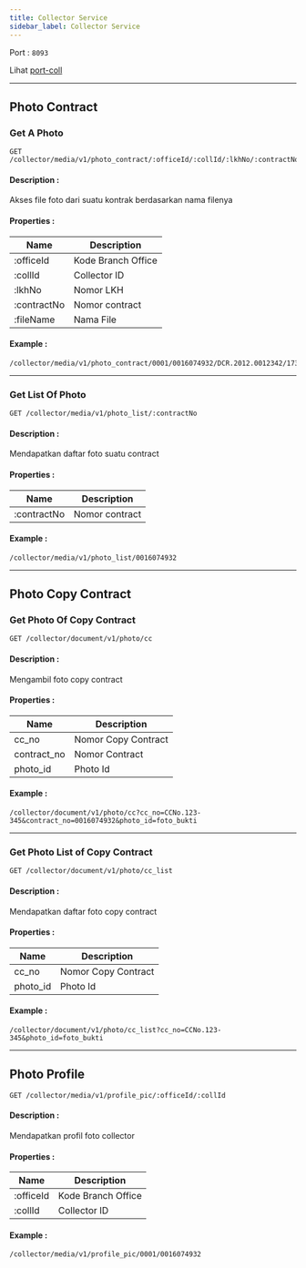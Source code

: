 ```yaml
---
title: Collector Service
sidebar_label: Collector Service
---
```


Port : `8093`

Lihat [port-coll](installation#configure-port)

---
## Photo Contract


### Get A Photo

```
GET /collector/media/v1/photo_contract/:officeId/:collId/:lkhNo/:contractNo/:fileName
```

#### Description : 

Akses file foto dari suatu kontrak berdasarkan nama filenya

#### Properties :

|Name|Description|
|-|-|
|:officeId|Kode Branch Office|
|:collId|Collector ID|
|:lkhNo|Nomor LKH|
|:contractNo|Nomor contract|
|:fileName|Nama File|

#### Example : 
```
/collector/media/v1/photo_contract/0001/0016074932/DCR.2012.0012342/17387654/:fileName
```

---
### Get List Of Photo

```
GET /collector/media/v1/photo_list/:contractNo
```

#### Description :
Mendapatkan daftar foto suatu contract

#### Properties :

|Name|Description|
|-|-|
|:contractNo|Nomor contract|

#### Example : 
```
/collector/media/v1/photo_list/0016074932
```

---
## Photo Copy Contract

### Get Photo Of Copy Contract

```
GET /collector/document/v1/photo/cc
```

#### Description :

Mengambil foto copy contract

#### Properties :

|Name|Description|
|-|-|
|cc_no|Nomor Copy Contract|
|contract_no|Nomor Contract|
|photo_id|Photo Id|

#### Example : 
```
/collector/document/v1/photo/cc?cc_no=CCNo.123-345&contract_no=0016074932&photo_id=foto_bukti
```

---
### Get Photo List of Copy Contract

```
GET /collector/document/v1/photo/cc_list
```

#### Description :

Mendapatkan daftar foto copy contract

#### Properties :

|Name|Description|
|-|-|
|cc_no|Nomor Copy Contract|
|photo_id|Photo Id|

#### Example : 
```
/collector/document/v1/photo/cc_list?cc_no=CCNo.123-345&photo_id=foto_bukti
```

---
## Photo Profile

```
GET /collector/media/v1/profile_pic/:officeId/:collId
```

#### Description :

Mendapatkan profil foto collector

#### Properties :

|Name|Description|
|-|-|
|:officeId|Kode Branch Office|
|:collId|Collector ID|

#### Example : 
```
/collector/media/v1/profile_pic/0001/0016074932
```

